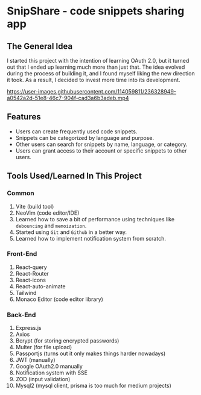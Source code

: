 # SnipShare - code snippets sharing app

## The General Idea

I started this project with the intention of learning OAuth 2.0, but it turned out that I ended up learning much more than just that. The idea evolved during the process of building it, and I found myself liking the new direction it took. As a result, I decided to invest more time into its development.

https://user-images.githubusercontent.com/114059811/236328949-a0542a2d-51e8-46c7-904f-cad3a6b3adeb.mp4

## Features

- Users can create frequently used code snippets.
- Snippets can be categorized by language and purpose.
- Other users can search for snippets by name, language, or category.
- Users can grant access to their account or specific snippets to other users.

## Tools Used/Learned In This Project

### Common
1. Vite (build tool)
3. NeoVim (code editor/IDE)
4. Learned how to save a bit of performance using techniques
  like `debouncing` and `memoization`.
5. Started using `Git` and `Github` in a better way.
6. Learned how to implement notification system from scratch.

### Front-End

1. React-query
3. React-Router
4. React-icons
5. React-auto-animate
6. Tailwind
7. Monaco Editor (code editor library)

### Back-End

1. Express.js
2. Axios
3. Bcrypt (for storing encrypted passwords)
4. Multer (for file upload)
5. Passportjs (turns out it only makes things harder nowadays)
6. JWT (manually)
7. Google OAuth2.0 manually
8. Notification system with SSE
9. ZOD (input validation)
10. Mysql2 (mysql client, prisma is too much for medium projects)
